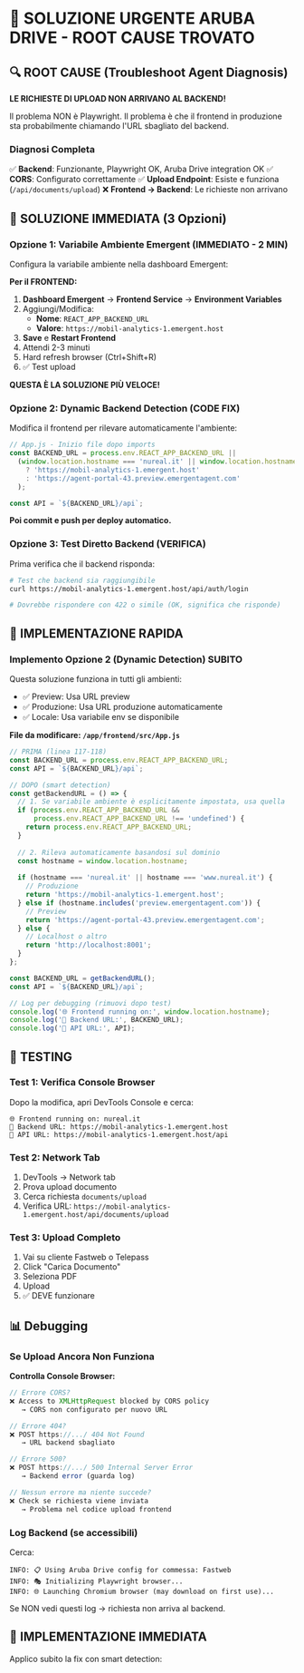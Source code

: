 # 🚨 SOLUZIONE URGENTE ARUBA DRIVE - ROOT CAUSE TROVATO

## 🔍 ROOT CAUSE (Troubleshoot Agent Diagnosis)

**LE RICHIESTE DI UPLOAD NON ARRIVANO AL BACKEND!**

Il problema NON è Playwright. Il problema è che il frontend in produzione sta probabilmente chiamando l'URL sbagliato del backend.

### Diagnosi Completa

✅ **Backend**: Funzionante, Playwright OK, Aruba Drive integration OK
✅ **CORS**: Configurato correttamente
✅ **Upload Endpoint**: Esiste e funziona (`/api/documents/upload`)
❌ **Frontend → Backend**: Le richieste non arrivano

## 🎯 SOLUZIONE IMMEDIATA (3 Opzioni)

### Opzione 1: Variabile Ambiente Emergent (IMMEDIATO - 2 MIN)

Configura la variabile ambiente nella dashboard Emergent:

**Per il FRONTEND:**

1. **Dashboard Emergent** → **Frontend Service** → **Environment Variables**
2. Aggiungi/Modifica:
   - **Nome**: `REACT_APP_BACKEND_URL`
   - **Valore**: `https://mobil-analytics-1.emergent.host`
3. **Save** e **Restart Frontend**
4. Attendi 2-3 minuti
5. Hard refresh browser (Ctrl+Shift+R)
6. ✅ Test upload

**QUESTA È LA SOLUZIONE PIÙ VELOCE!**

### Opzione 2: Dynamic Backend Detection (CODE FIX)

Modifica il frontend per rilevare automaticamente l'ambiente:

```javascript
// App.js - Inizio file dopo imports
const BACKEND_URL = process.env.REACT_APP_BACKEND_URL || 
  (window.location.hostname === 'nureal.it' || window.location.hostname === 'www.nureal.it'
    ? 'https://mobil-analytics-1.emergent.host'
    : 'https://agent-portal-43.preview.emergentagent.com'
  );

const API = `${BACKEND_URL}/api`;
```

**Poi commit e push per deploy automatico.**

### Opzione 3: Test Diretto Backend (VERIFICA)

Prima verifica che il backend risponda:

```bash
# Test che backend sia raggiungibile
curl https://mobil-analytics-1.emergent.host/api/auth/login

# Dovrebbe rispondere con 422 o simile (OK, significa che risponde)
```

## 🚀 IMPLEMENTAZIONE RAPIDA

### Implemento Opzione 2 (Dynamic Detection) SUBITO

Questa soluzione funziona in tutti gli ambienti:
- ✅ Preview: Usa URL preview
- ✅ Produzione: Usa URL produzione automaticamente
- ✅ Locale: Usa variabile env se disponibile

**File da modificare: `/app/frontend/src/App.js`**

```javascript
// PRIMA (linea 117-118)
const BACKEND_URL = process.env.REACT_APP_BACKEND_URL;
const API = `${BACKEND_URL}/api`;

// DOPO (smart detection)
const getBackendURL = () => {
  // 1. Se variabile ambiente è esplicitamente impostata, usa quella
  if (process.env.REACT_APP_BACKEND_URL && 
      process.env.REACT_APP_BACKEND_URL !== 'undefined') {
    return process.env.REACT_APP_BACKEND_URL;
  }
  
  // 2. Rileva automaticamente basandosi sul dominio
  const hostname = window.location.hostname;
  
  if (hostname === 'nureal.it' || hostname === 'www.nureal.it') {
    // Produzione
    return 'https://mobil-analytics-1.emergent.host';
  } else if (hostname.includes('preview.emergentagent.com')) {
    // Preview
    return 'https://agent-portal-43.preview.emergentagent.com';
  } else {
    // Localhost o altro
    return 'http://localhost:8001';
  }
};

const BACKEND_URL = getBackendURL();
const API = `${BACKEND_URL}/api`;

// Log per debugging (rimuovi dopo test)
console.log('🌐 Frontend running on:', window.location.hostname);
console.log('🔌 Backend URL:', BACKEND_URL);
console.log('📡 API URL:', API);
```

## 🧪 TESTING

### Test 1: Verifica Console Browser

Dopo la modifica, apri DevTools Console e cerca:
```
🌐 Frontend running on: nureal.it
🔌 Backend URL: https://mobil-analytics-1.emergent.host
📡 API URL: https://mobil-analytics-1.emergent.host/api
```

### Test 2: Network Tab

1. DevTools → Network tab
2. Prova upload documento
3. Cerca richiesta `documents/upload`
4. Verifica URL: `https://mobil-analytics-1.emergent.host/api/documents/upload`

### Test 3: Upload Completo

1. Vai su cliente Fastweb o Telepass
2. Click "Carica Documento"
3. Seleziona PDF
4. Upload
5. ✅ DEVE funzionare

## 📊 Debugging

### Se Upload Ancora Non Funziona

**Controlla Console Browser:**

```javascript
// Errore CORS?
❌ Access to XMLHttpRequest blocked by CORS policy
   → CORS non configurato per nuovo URL

// Errore 404?
❌ POST https://.../ 404 Not Found
   → URL backend sbagliato

// Errore 500?
❌ POST https://.../ 500 Internal Server Error
   → Backend error (guarda log)

// Nessun errore ma niente succede?
❌ Check se richiesta viene inviata
   → Problema nel codice upload frontend
```

### Log Backend (se accessibili)

Cerca:
```
INFO: 📋 Using Aruba Drive config for commessa: Fastweb
INFO: 🎭 Initializing Playwright browser...
INFO: 🌐 Launching Chromium browser (may download on first use)...
```

Se NON vedi questi log → richiesta non arriva al backend.

## 🎯 IMPLEMENTAZIONE IMMEDIATA

Applico subito la fix con smart detection:

